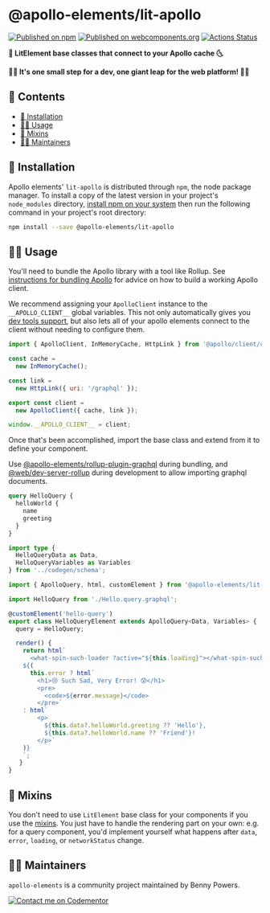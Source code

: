 # @apollo-elements/lit-apollo
[![Published on npm](https://img.shields.io/npm/v/@apollo-elements/lit-apollo.svg)](https://www.npmjs.com/package/@apollo-elements/lit-apollo)
[![Published on webcomponents.org](https://img.shields.io/badge/webcomponents.org-published-blue.svg)](https://www.webcomponents.org/element/@apollo-elements/lit-apollo)
[![Actions Status](https://github.com/apollo-elements/apollo-elements/workflows/CD/badge.svg)](https://github.com/apollo-elements/apollo-elements/actions)

<strong>🚀 LitElement base classes that connect to your Apollo cache 🌜</strong>

<strong>👩‍🚀 It's one small step for a dev, one giant leap for the web platform! 👨‍🚀</strong>

## 📓 Contents
- [🔧 Installation](#-installation)
- [👩‍🚀 Usage](#-usage)
- [🍹 Mixins](#-mixins)
- [👷‍♂️ Maintainers](#-maintainers)

## 🔧 Installation
Apollo elements' `lit-apollo` is distributed through `npm`, the node package manager. To install a copy of the latest version in your project's `node_modules` directory, [install npm on your system](https://www.npmjs.com/get-npm) then run the following command in your project's root directory:

```bash
npm install --save @apollo-elements/lit-apollo
```

## 👩‍🚀 Usage
You'll need to bundle the Apollo library with a tool like Rollup. See [instructions for bundling Apollo](https://github.com/apollo-elements/apollo-elements#-bundling) for advice on how to build a working Apollo client.

We recommend assigning your `ApolloClient` instance to the `__APOLLO_CLIENT__` global variables. This not only automatically gives you [dev tools support](https://github.com/apollographql/apollo-client-devtools), but also lets all of your apollo elements connect to the client without needing to configure them.

```js
import { ApolloClient, InMemoryCache, HttpLink } from '@apollo/client/core';

const cache =
  new InMemoryCache();

const link =
  new HttpLink({ uri: '/graphql' });

export const client =
  new ApolloClient({ cache, link });

window.__APOLLO_CLIENT__ = client;
```

Once that's been accomplished, import the base class and extend from it to define your component.

Use [@apollo-elements/rollup-plugin-graphql](https://npm.im/@apollo-elements/rollup-plugin-graphql) during bundling, and [@web/dev-server-rollup](https://npm.im/@web/dev-server-rollup) during development to allow importing graphql documents.

```graphql
query HelloQuery {
  helloWorld {
    name
    greeting
  }
}
```

```ts
import type {
  HelloQueryData as Data,
  HelloQueryVariables as Variables
} from '../codegen/schema';

import { ApolloQuery, html, customElement } from '@apollo-elements/lit-apollo';

import HelloQuery from './Hello.query.graphql';

@customElement('hello-query')
export class HelloQueryElement extends ApolloQuery<Data, Variables> {
  query = HelloQuery;

  render() {
    return html`
      <what-spin-such-loader ?active="${this.loading}"></what-spin-such-loader>
    ${(
      this.error ? html`
        <h1>😢 Such Sad, Very Error! 😰</h1>
        <pre>
          <code>${error.message}</code>
        </pre>`
    : html`
        <p>
          ${this.data?.helloWorld.greeting ?? 'Hello'},
          ${this.data?.helloWorld.name ?? 'Friend'}!
        </p>`
    )}
    `;
   }
}
```

## 🍹 Mixins
You don't need to use `LitElement` base class for your components if you use the [mixins](https://github.com/apollo-elements/apollo-elements/packages/mixins). You just have to handle the rendering part on your own: e.g. for a query component, you'd implement yourself what happens after `data`, `error`, `loading`, or `networkStatus` change.

## 👷‍♂️ Maintainers
`apollo-elements` is a community project maintained by Benny Powers.

[![Contact me on Codementor](https://cdn.codementor.io/badges/contact_me_github.svg)](https://www.codementor.io/bennyp?utm_source=github&utm_medium=button&utm_term=bennyp&utm_campaign=github)
